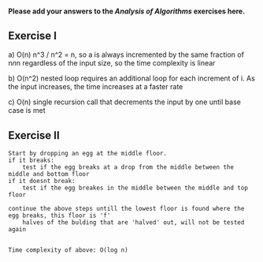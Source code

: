 #### Please add your answers to the ***Analysis of  Algorithms*** exercises here.

## Exercise I

a) O(n)
    n^3 / n^2 = n, so a is always incremented by the same fraction of n*n*n regardless of the input size, so the time complexity is linear

b) O(n^2)
    nested loop requires an additional loop for each increment of i. As the input increases, the time increases at a faster rate


c) O(n)
    single recursion call that decrements the input by one until base case is met

## Exercise II
    Start by dropping an egg at the middle floor.
    if it breaks:
        test if the egg breaks at a drop from the middle between the middle and bottom floor
    if it doesnt break:
        test if the egg breakes in the middle between the middle and top floor
    
    continue the above steps untill the lowest floor is found where the egg breaks, this floor is 'f'
        halves of the bulding that are 'halved' out, will not be tested again

    
    Time complexity of above: O(log n)

